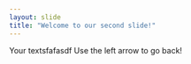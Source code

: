 ```yaml
---
layout: slide
title: "Welcome to our second slide!"
---
```

Your textsfafasdf
Use the left arrow to go back!
